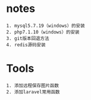 # notes
    1. mysql5.7.19（windows）的安装
    2. php7.1.10（windows）的安装
    3. git版本回退方法
    4. redis源码安装
# Tools
    1. 添加远程保存图片函数
    2. 添加laravel常用函数